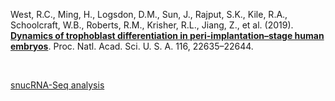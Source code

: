 West, R.C., Ming, H., Logsdon, D.M., Sun, J., Rajput, S.K., Kile, R.A., Schoolcraft, W.B., Roberts, R.M., Krisher, R.L., Jiang, Z., et al. (2019). **[Dynamics of trophoblast differentiation in peri-implantation–stage human embryos](https://doi.org/10.1073/pnas.1911362116)**. Proc. Natl. Acad. Sci. U. S. A. 116, 22635–22644.

<br>



[snucRNA-Seq analysis](
https://htmlpreview.github.io/?https://github.com/jlduan/Replica/blob/master/pnas.1911362116/notebooks/analyze.html)
